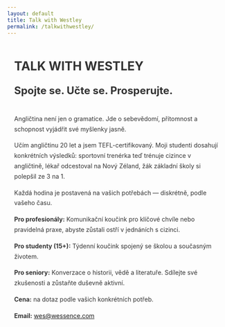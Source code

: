 ```yaml
---
layout: default
title: Talk with Westley
permalink: /talkwithwestley/
---
```


<div style="max-width: 900px; margin: 0 auto; padding: 2rem 1rem; line-height: 1.7; color: #333;">
  <h1 style="margin: 0 0 0.75rem 0;">TALK WITH WESTLEY</h1>
  <p style="font-size: 1.5rem; font-weight: 700; margin: 0 0 2rem 0;">
    Spojte se. Učte se. Prosperujte.
  </p>

  <p>Angličtina není jen o gramatice. Jde o sebevědomí, přítomnost a schopnost vyjádřit své myšlenky jasně.</p>

  <p>Učím angličtinu 20 let a jsem TEFL-certifikovaný. Moji studenti dosahují konkrétních výsledků: 
  sportovní trenérka teď trénuje cizince v angličtině, lékař odcestoval na Nový Zéland, žák základní školy si polepšil ze 3 na 1.</p>

  <p>Každá hodina je postavená na vašich potřebách — diskrétně, podle vašeho času.</p>

  <p><strong>Pro profesionály:</strong> Komunikační koučink pro klíčové chvíle nebo pravidelná praxe, abyste zůstali ostří v jednáních s cizinci.</p>

  <p><strong>Pro studenty (15+):</strong> Týdenní koučink spojený se školou a současným životem.</p>

  <p><strong>Pro seniory:</strong> Konverzace o historii, vědě a literatuře. Sdílejte své zkušenosti a zůstaňte duševně aktivní.</p>

  <p><strong>Cena:</strong> na dotaz podle vašich konkrétních potřeb.</p>

  <p><strong>Email:</strong> <a href="mailto:wes@wessence.com">wes@wessence.com</a></p>
</div>

